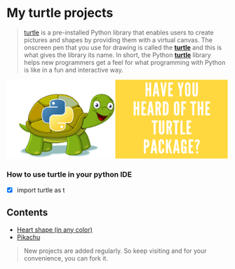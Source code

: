 # My turtle projects
> [turtle](https://docs.python.org/3/library/turtle.html) is a pre-installed Python library that enables users to create pictures and shapes by providing them with a virtual canvas.  The onscreen pen that you use for drawing is called the [__turtle__](https://docs.python.org/3/library/turtle.html) and this is what gives the library its name.  In short, the Python [**turtle**](https://docs.python.org/3/library/turtle.html) library helps new programmers get a feel for what programming with Python is like in a fun and interactive way.

![Turtle-python module](/images/python-turtle-logo.png)

### How to use turtle in your python IDE

- [x] import turtle as t 

## Contents

- [Heart shape (in any color)](https://github.com/nitin30kumar/turtle-projects/blob/main/heart/heart_in_any_color.py)
- [Pikachu](https://github.com/nitin30kumar/turtle-projects/blob/main/pikachu/pikachu-using-turtle.py)


> New projects are added regularly. So keep visiting and for your convenience, you can fork it.

